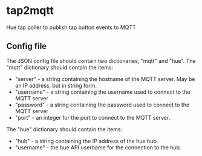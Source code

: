# tap2mqtt
Hue tap poller to publish tap button events to MQTT

## Config file
The JSON config file should contain two dictionaries, "mqtt" and "hue".
The "mqtt" dictionary should contain the items:
* "server" - a string containing the hostname of the MQTT server.  May be an IP address, but in string form.
* "username" - a string containing the username used to connect to the MQTT server
* "password" - a string containing the password used to connect to the MQTT server
* "port" - an integer for the port to connect to the MQTT server.

The "hue" dictionary should contain the items:
* "hub" - a string containing the IP address of the hue hub.
* "username" - the hue API username for the connection to the hub.
